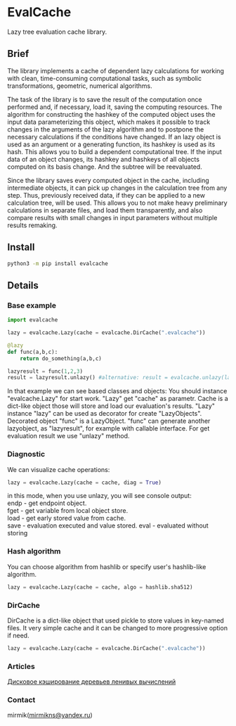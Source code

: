 # EvalCache
Lazy tree evaluation cache library.

## Brief
The library implements a cache of dependent lazy calculations for working with clean, time-consuming computational tasks, such as symbolic transformations, geometric, numerical algorithms.

The task of the library is to save the result of the computation once performed and, if necessary, load it, saving the computing resources. The algorithm for constructing the hashkey of the computed object uses the input data parameterizing this object, which makes it possible to track changes in the arguments of the lazy algorithm and to postpone the necessary calculations if the conditions have changed. If an lazy object is used as an argument or a generating function, its hashkey is used as its hash. This allows you to build a dependent computational tree. If the input data of an object changes, its hashkey and hashkeys of all objects computed on its basis change. And the subtree will be reevaluated.

Since the library saves every computed object in the cache, including intermediate objects, it can pick up changes in the calculation tree from any step. Thus, previously received data, if they can be applied to a new calculation tree, will be used. This allows you to not make heavy preliminary calculations in separate files, and load them transparently, and also compare results with small changes in input parameters without multiple results remaking.

## Install
```sh
python3 -m pip install evalcache
```

## Details
### Base example
```python
import evalcache

lazy = evalcache.Lazy(cache = evalcache.DirCache(".evalcache"))

@lazy
def func(a,b,c):
    return do_something(a,b,c)

lazyresult = func(1,2,3)
result = lazyresult.unlazy() #alternative: result = evalcache.unlazy(lazyresult)
```

In that example we can see based classes and objects:
You should instance "evalcache.Lazy" for start work. "Lazy" get "cache" as parametr. Cache is a dict-like object those will store and load our evaluation's results. "Lazy" instance "lazy" can be used as decorator for create "LazyObjects". Decorated object "func" is a LazyObject. "func" can generate another lazyobject, as "lazyresult", for example with callable interface. For get evaluation result we use "unlazy" method.

### Diagnostic  
We can visualize cache operations:
```python
lazy = evalcache.Lazy(cache = cache, diag = True)
```
in this mode, when you use unlazy, you will see console output:  
endp - get endpoint object.  
fget - get variable from local object store.  
load - get early stored value from cache.  
save - evaluation executed and value stored.
eval - evaluated without storing

### Hash algorithm  
You can choose algorithm from hashlib or specify user's hashlib-like algorithm.
```python
lazy = evalcache.Lazy(cache = cache, algo = hashlib.sha512)
```

### DirCache
DirCache is a dict-like object that used pickle to store values in key-named files.
It very simple cache and it can be changed to more progressive option if need. 
```python
lazy = evalcache.Lazy(cache = evalcache.DirCache(".evalcache"))
```  
### Articles
[Дисковое кэширование деревьев ленивых вычислений](https://habr.com/post/422937/)

### Contact
mirmik(mirmikns@yandex.ru)
